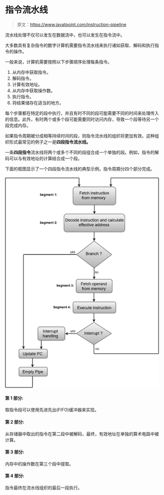 # 指令流水线

> 原文：<https://www.javatpoint.com/instruction-pipeline>

流水线处理不仅可以发生在数据流中，也可以发生在指令流中。

大多数具有复杂指令的数字计算机需要指令流水线来执行诸如获取、解码和执行指令的操作。

一般来说，计算机需要按照以下步骤顺序处理每条指令。

1.  从内存中获取指令。
2.  解码指令。
3.  计算有效地址。
4.  从内存中获取操作数。
5.  执行指令。
6.  将结果储存在适当的地方。

每个步骤都在特定的段中执行，并且有时不同的段可能需要不同的时间来处理传入的信息。此外，有时两个或多个段可能需要同时访问内存，导致一个段等待另一个段完成内存。

如果指令周期被分成相等持续时间的段，则指令流水线的组织将更加有效。这种组织形式最常见的例子之一是**四段指令流水线。**

一条**四段指令**流水线将两个或多个不同的段组合成一个单独的段。例如，指令的解码可以与有效地址的计算结合成一个段。

下面的框图显示了一个四段指令流水线的典型示例。指令周期分四个部分完成。

![Instruction Pipeline](img/9df38eb5e5225c13d96b9ae57bddde92.png)

#### 第 1 部分:

取指令段可以使用先进先出(FIFO)缓冲器来实现。

#### 第 2 部分:

从存储器中取出的指令在第二段中被解码，最终，有效地址在单独的算术电路中被计算。

#### 第 3 部分:

内存中的操作数在第三个段中提取。

#### 第 4 部分:

指令最终在流水线组织的最后一段执行。